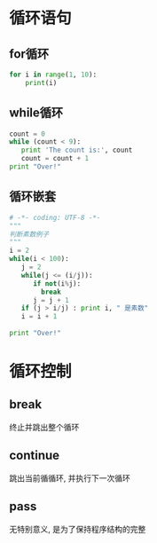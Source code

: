 # 循环语句

## for循环

```python
for i in range(1, 10):  
    print(i)
```

## while循环

```python
count = 0
while (count < 9):
   print 'The count is:', count
   count = count + 1
print "Over!"
```

## 循环嵌套

```python
# -*- coding: UTF-8 -*-
"""
判断素数例子
"""
i = 2
while(i < 100):
   j = 2
   while(j <= (i/j)):
      if not(i%j): 
        break
      j = j + 1
   if (j > i/j) : print i, " 是素数"
   i = i + 1
 
print "Over!"
```

# 循环控制

## break

终止并跳出整个循环

## continue

跳出当前循循环, 并执行下一次循环

## pass

无特别意义, 是为了保持程序结构的完整


